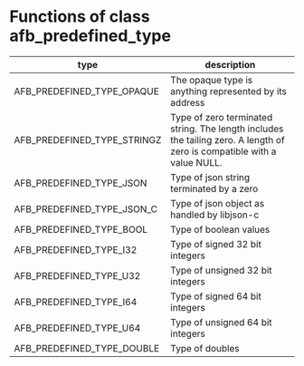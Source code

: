 
# Functions of class **afb_predefined_type**

| type | description |
|------|-------------|
| AFB_PREDEFINED_TYPE_OPAQUE | The opaque type is anything represented by its address |
| AFB_PREDEFINED_TYPE_STRINGZ  |  Type of zero terminated string. The length includes the tailing zero. A length of zero is compatible with a value NULL. |
| AFB_PREDEFINED_TYPE_JSON     |  Type of json string terminated by a zero |
| AFB_PREDEFINED_TYPE_JSON_C   |  Type of json object as handled by libjson-c |
| AFB_PREDEFINED_TYPE_BOOL     |  Type of boolean values |
| AFB_PREDEFINED_TYPE_I32      |  Type of signed 32 bit integers |
| AFB_PREDEFINED_TYPE_U32      |  Type of unsigned 32 bit integers |
| AFB_PREDEFINED_TYPE_I64      |  Type of signed 64 bit integers |
| AFB_PREDEFINED_TYPE_U64      |  Type of unsigned 64 bit integers |
| AFB_PREDEFINED_TYPE_DOUBLE   |  Type of doubles |
